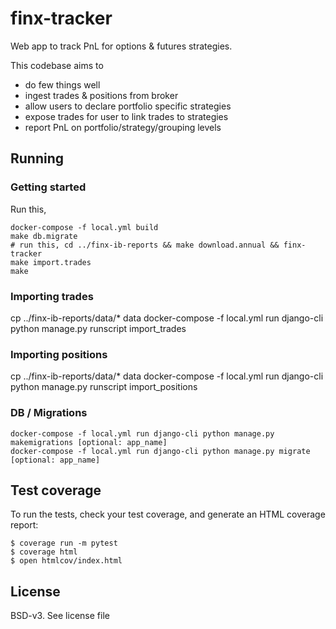 # finx-tracker
Web app to track PnL for options & futures strategies.

This codebase aims to 
- do few things well
- ingest trades & positions from broker
- allow users to declare portfolio specific strategies
- expose trades for user to link trades to strategies
- report PnL on portfolio/strategy/grouping levels

## Running

### Getting started
Run this,
```
docker-compose -f local.yml build
make db.migrate
# run this, cd ../finx-ib-reports && make download.annual && finx-tracker
make import.trades
make 
```

### Importing trades
cp ../finx-ib-reports/data/* data
docker-compose -f local.yml run django-cli python manage.py runscript import_trades

### Importing positions
cp ../finx-ib-reports/data/* data
docker-compose -f local.yml run django-cli python manage.py runscript import_positions


### DB / Migrations 
```
docker-compose -f local.yml run django-cli python manage.py makemigrations [optional: app_name]
docker-compose -f local.yml run django-cli python manage.py migrate [optional: app_name]
```

## Test coverage

To run the tests, check your test coverage, and generate an HTML coverage report:

    $ coverage run -m pytest
    $ coverage html
    $ open htmlcov/index.html


## License
BSD-v3. See license file
